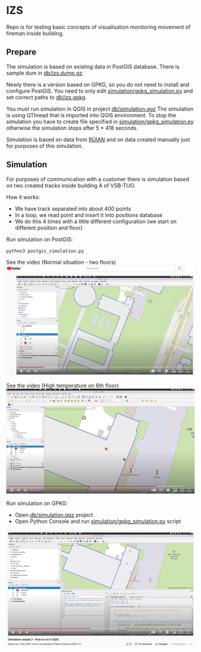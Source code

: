 # IZS

Repo is for testing basic concepts of visualisation monitoring movement of fireman inside building.

## Prepare

The simulation is based on existing data in PostGIS database. There is sample dum in [db/izs.dump.gz](db/izs.dump.gz).

Newly there is a version based on GPKG, so you do not need to install and configure PostGIS.
You need to only edit [simulation/gpkg_simulation.py](simulation/gpkg_simulation.py) and set correct
paths to [db/izs.gpkg](db/izs.gpkg).

You must run simulation in QGIS in project [db/simulation.qgz](db/simulation.qgz)
The simulation is using QThread that is imported into QGIS environment.
To stop the simulation you have to create file specified in [simulation/gpkg_simulation.py](simulation/gpkg_simulation.py)
otherwise the simulation stops after 5 * 418 seconds.

Simulation is based on data from [RÚIAN](https://www.cuzk.cz/ruian/) and 
on data created manually just for purposes of this simulation. 

## Simulation

For purposes of communication with a customer there is simulation based on two created tracks 
inside building A of VSB-TUO. 

How it works:
* We have track separated into about 400 points
* In a loop, we read point and insert it into positions database
* We do this 4 times with a little different configuration (we start on different position and floor)

Run simulation on PostGIS:

```bash
python3 postgis_simulation.py
```

See the video (Normal situation - two floors)
[![Watch the video](doc/simulation_sample.png)](https://youtu.be/mTJI8IyWP0Y)

See the video (High temperature on 6th floor)
[![Watch the video](doc/simulation_sample_2.png)](https://youtu.be/8b6n3aEB-aU)

Run simulation on GPKG:
* Open [db/simulation.qgz](db/simulation.qgz) project
* Open Python Console and run [simulation/gpkg_simulation.py](simulation/gpkg_simulation.py) script

[![Watch the video](doc/simulation_gpkg.png)](https://youtu.be/_FjbdHfKZWU)




